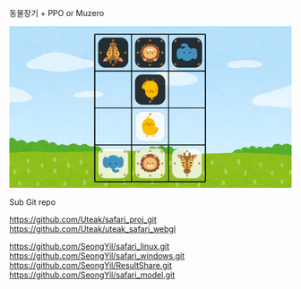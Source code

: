 동물장기 + PPO or Muzero

![acrhitecture](https://github.com/SeongYil/KDT_B3/blob/master/ReadImage/play.PNG)

Sub Git repo

https://github.com/Uteak/safari_proj_git
https://github.com/Uteak/uteak_safari_webgl

https://github.com/SeongYil/safari_linux.git  
https://github.com/SeongYil/safari_windows.git  
https://github.com/SeongYil/ResultShare.git  
https://github.com/SeongYil/safari_model.git  
